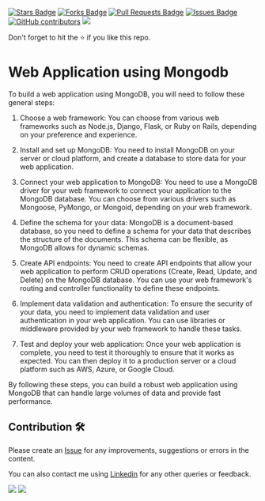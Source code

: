 <a href="https://github.com/drshahizan/special-topic-data-engineering/stargazers"><img src="https://img.shields.io/github/stars/drshahizan/special-topic-data-engineering" alt="Stars Badge"/></a>
<a href="https://github.com/drshahizan/special-topic-data-engineering/network/members"><img src="https://img.shields.io/github/forks/drshahizan/special-topic-data-engineering" alt="Forks Badge"/></a>
<a href="https://github.com/drshahizan/special-topic-data-engineering/pulls"><img src="https://img.shields.io/github/issues-pr/drshahizan/special-topic-data-engineering" alt="Pull Requests Badge"/></a>
<a href="https://github.com/drshahizan/special-topic-data-engineering/issues"><img src="https://img.shields.io/github/issues/drshahizan/special-topic-data-engineering" alt="Issues Badge"/></a>
<a href="https://github.com/drshahizan/special-topic-data-engineering/graphs/contributors"><img alt="GitHub contributors" src="https://img.shields.io/github/contributors/drshahizan/special-topic-data-engineering?color=2b9348"></a>
![](https://visitor-badge.glitch.me/badge?page_id=drshahizan/special-topic-data-engineering)

Don't forget to hit the :star: if you like this repo.

# Web Application using Mongodb

To build a web application using MongoDB, you will need to follow these general steps:

1. Choose a web framework: You can choose from various web frameworks such as Node.js, Django, Flask, or Ruby on Rails, depending on your preference and experience.

2. Install and set up MongoDB: You need to install MongoDB on your server or cloud platform, and create a database to store data for your web application.

3. Connect your web application to MongoDB: You need to use a MongoDB driver for your web framework to connect your application to the MongoDB database. You can choose from various drivers such as Mongoose, PyMongo, or Mongoid, depending on your web framework.

4. Define the schema for your data: MongoDB is a document-based database, so you need to define a schema for your data that describes the structure of the documents. This schema can be flexible, as MongoDB allows for dynamic schemas.

5. Create API endpoints: You need to create API endpoints that allow your web application to perform CRUD operations (Create, Read, Update, and Delete) on the MongoDB database. You can use your web framework's routing and controller functionality to define these endpoints.

6. Implement data validation and authentication: To ensure the security of your data, you need to implement data validation and user authentication in your web application. You can use libraries or middleware provided by your web framework to handle these tasks.

7. Test and deploy your web application: Once your web application is complete, you need to test it thoroughly to ensure that it works as expected. You can then deploy it to a production server or a cloud platform such as AWS, Azure, or Google Cloud.

By following these steps, you can build a robust web application using MongoDB that can handle large volumes of data and provide fast performance.


## Contribution 🛠️
Please create an [Issue](https://github.com/drshahizan/special-topic-data-engineering/issues) for any improvements, suggestions or errors in the content.

You can also contact me using [Linkedin](https://www.linkedin.com/in/drshahizan/) for any other queries or feedback.

![](https://komarev.com/ghpvc/?username=drshahizan&label=Views&color=0e75b6&style=flat)
![](https://hit.yhype.me/github/profile?user_id=81284918)

